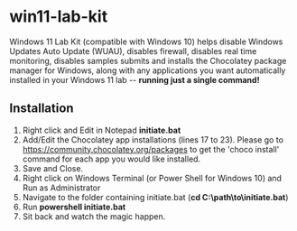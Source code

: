 # win11-lab-kit
Windows 11 Lab Kit (compatible with Windows 10) helps disable Windows Updates Auto Update (WUAU), disables firewall, disables real time monitoring, disables samples submits and installs the Chocolatey package manager for Windows, along with any applications you want automatically installed in your Windows 11 lab -- **running just a single command!**

## Installation
1. Right click and Edit in Notepad **initiate.bat**
2. Add/Edit the Chocolatey app installations (lines 17 to 23). Please go to https://community.chocolatey.org/packages to get the 'choco install' command for each app you would like installed.
3. Save and Close.
4. Right click on Windows Terminal (or Power Shell for Windows 10) and Run as Administrator
5. Navigate to the folder containing initiate.bat (**cd C:\path\to\initiate.bat**)
6. Run **powershell initiate.bat**
7. Sit back and watch the magic happen.
